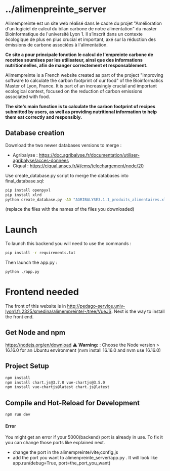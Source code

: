 # ../alimenpreinte_server

<p>Alimempreinte est un site web réalisé dans le cadre du projet "Amélioration d'un logiciel de calcul du bilan carbone de notre alimentation" du master Bioinformatique de l'université Lyon 1. Il s’inscrit dans un contexte écologique de plus en plus crucial et important, axé sur la réduction des émissions de carbone associées à l'alimentation. </p>
 <p><b>Ce site a pour principale fonction le calcul de l'empreinte carbone de recettes soumises par les utilisateur, ainsi que des informations nutritionnelles, afin de manger correctement et responsablement. </b></p>

<p> Alimempreinte is a French website created as part of the project "Improving software to calculate the carbon footprint of our food" of the Bioinformatics Master of Lyon, France. It is part of an increasingly crucial and important ecological context, focused on the reduction of carbon emissions associated with food.</p>
<p> <b>The site's main function is to calculate the carbon footprint of recipes submitted by users, as well as providing nutritional information to help them eat correctly and responsibly. </b></p>


## Database creation

Download the two newer databases versions to merge : 
- Agribalyse : https://doc.agribalyse.fr/documentation/utiliser-agribalyse/acces-donnees
- Ciqual : https://ciqual.anses.fr/#/cms/telechargement/node/20

Use create_database.py script to merge the databases into final_database.sql: 
```sh
pip install openpyxl
pip install xlrd
python create_database.py -AD "AGRIBALYSE3.1.1_produits_alimentaires.xlsx" -AN "Table_Ciqual_2020_FR_2020_07_07.xls"
```
(replace the files with the names of the files you downloaded)
# Launch

To launch this backend you will need to use the commands :
```sh
pip install -r requirements.txt
```
Then launch the app.py :
```sh
python ./app.py
```

# Frontend needed

The front of this website is in http://pedago-service.univ-lyon1.fr:2325/smedina/alimempreinte/-/tree/VueJS. Next is the way to install the front end.



## Get Node and npm

https://nodejs.org/en/download 
⚠️ **Warning:** : Choose the Node version > 16.16.0 for an Ubuntu environment (nvm install 16.16.0 and nvm use 16.16.0)

## Project Setup

```sh
npm install
npm install chart.js@3.7.0 vue-chartjs@3.5.0
npm install vue-chartjs@latest chart.js@latest
```


## Compile and Hot-Reload for Development

```sh
npm run dev
```

#### Error
You might get an error if your 5000(backend) port is already in use. To fix it you can change those ports like explained next.

- change the port in the alimempreinte/vite;config.js
- add the port you want to alimenpreinte_server/app.py . It will look like app.run(debug=True, port=the_port_you_want)

